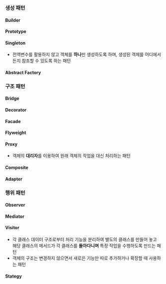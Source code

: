 ### 생성 패턴
#### Builder
#### Prototype
#### Singleton
- 전역변수를 활용하지 않고 객체를 **하나**만 생성하도록 하며, 생성된 객체를 어디에서든지 참조할 수 있도록 하는 패턴
#### Abstract Factory
### 구조 패턴
#### Bridge
#### Decorator
#### Facade
#### Flyweight
#### Proxy
- 객체의 **대리자**를 이용하여 원래 객체의 작업을 대신 처리하는 패턴
#### Composite
#### Adapter
### 행위 패턴
#### Observer
#### Mediator
#### Visitor
- 각 클래스 데이터 구조로부터 처리 기능을 분리하여 별도의 클래스를 만들어 놓고 해당 클래스의 메서드가 각 클래스를 **돌아다니며** 특정 작업을 수행하도록 만드는 패턴
- 객체의 구조는 변경하지 않으면서 새로은 기능만 따로 추가하거나 확장할 때 사용하는 패턴
#### Stategy


